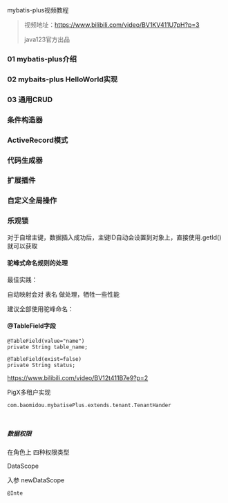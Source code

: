 mybatis-plus视频教程

>  视频地址：https://www.bilibili.com/video/BV1KV411U7pH?p=3
>
>  java123官方出品



### 01 mybatis-plus介绍

### 02 mybaits-plus HelloWorld实现

### 03 通用CRUD

### 条件构造器

### ActiveRecord模式

### 代码生成器

### 扩展插件

### 自定义全局操作

### 乐观锁



对于自增主键，数据插入成功后，主键ID自动会设置到对象上，直接使用.getId()  就可以获取



#### 驼峰式命名规则的处理





最佳实践：

自动映射会对 表名 做处理，牺牲一些性能

建议全部使用驼峰命名：



#### @TableField字段 

```
@TableField(value="name")
private String table_name;

```



```
@TableField(exist=false)
private String status;
```







https://www.bilibili.com/video/BV12t411B7e9?p=2

PigX多租户实现

```
com.baomidou.mybatisePlus.extends.tenant.TenantHander



```

##### 数据权限

在角色上  四种权限类型

DataScope

入参 newDataScope

```
@Inte
```

